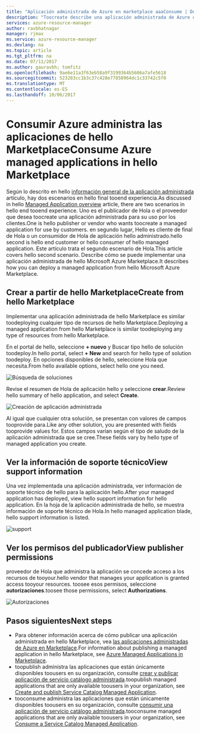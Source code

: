 ```yaml
---
title: "Aplicación administrada de Azure en marketplace aaaConsume | Documentos de Microsoft"
description: "Toocreate describe una aplicación administrada de Azure que está disponible a través de hello Marketplace."
services: azure-resource-manager
author: ravbhatnagar
manager: rjmax
ms.service: azure-resource-manager
ms.devlang: na
ms.topic: article
ms.tgt_pltfrm: na
ms.date: 07/11/2017
ms.author: gauravbh; tomfitz
ms.openlocfilehash: 9ae6e11a3f63eb58a9f3199364b5606a7afe5618
ms.sourcegitcommit: 523283cc1b3c37c428e77850964dc1c33742c5f0
ms.translationtype: MT
ms.contentlocale: es-ES
ms.lasthandoff: 10/06/2017
---
```

# <a name="consume-azure-managed-applications-in-hello-marketplace"></a><span data-ttu-id="7b346-103">Consumir Azure administra las aplicaciones de hello Marketplace</span><span class="sxs-lookup"><span data-stu-id="7b346-103">Consume Azure managed applications in hello Marketplace</span></span>

<span data-ttu-id="7b346-104">Según lo descrito en hello [información general de la aplicación administrada](managed-application-overview.md) artículo, hay dos escenarios en hello final tooend experiencia.</span><span class="sxs-lookup"><span data-stu-id="7b346-104">As discussed in hello [Managed Application overview](managed-application-overview.md) article, there are two scenarios in hello end tooend experience.</span></span> <span data-ttu-id="7b346-105">Uno es el publicador de Hola o el proveedor que desea toocreate una aplicación administrada para su uso por los clientes.</span><span class="sxs-lookup"><span data-stu-id="7b346-105">One is hello publisher or vendor who wants toocreate a managed application for use by customers.</span></span> <span data-ttu-id="7b346-106">en segundo lugar, Hello es cliente de final de Hola o un consumidor de Hola de aplicación hello administrado.</span><span class="sxs-lookup"><span data-stu-id="7b346-106">hello second is hello end customer or hello consumer of hello managed application.</span></span> <span data-ttu-id="7b346-107">Este artículo trata el segundo escenario de Hola.</span><span class="sxs-lookup"><span data-stu-id="7b346-107">This article covers hello second scenario.</span></span> <span data-ttu-id="7b346-108">Describe cómo se puede implementar una aplicación administrada de hello Microsoft Azure Marketplace.</span><span class="sxs-lookup"><span data-stu-id="7b346-108">It describes how you can deploy a managed application from hello Microsoft Azure Marketplace.</span></span>

## <a name="create-from-hello-marketplace"></a><span data-ttu-id="7b346-109">Crear a partir de hello Marketplace</span><span class="sxs-lookup"><span data-stu-id="7b346-109">Create from hello Marketplace</span></span>

<span data-ttu-id="7b346-110">Implementar una aplicación administrada de hello Marketplace es similar toodeploying cualquier tipo de recursos de hello Marketplace.</span><span class="sxs-lookup"><span data-stu-id="7b346-110">Deploying a managed application from hello Marketplace is similar toodeploying any type of resources from hello Marketplace.</span></span> 

<span data-ttu-id="7b346-111">En el portal de hello, seleccione **+ nuevo** y Buscar tipo hello de solución toodeploy.</span><span class="sxs-lookup"><span data-stu-id="7b346-111">In hello portal, select **+ New** and search for hello type of solution toodeploy.</span></span> <span data-ttu-id="7b346-112">En opciones disponibles de hello, seleccione Hola que necesita.</span><span class="sxs-lookup"><span data-stu-id="7b346-112">From hello available options, select hello one you need.</span></span>

![Búsqueda de soluciones](./media/managed-application-consume-marketplace/search-apps.png)

<span data-ttu-id="7b346-114">Revise el resumen de Hola de aplicación hello y seleccione **crear**.</span><span class="sxs-lookup"><span data-stu-id="7b346-114">Review hello summary of hello application, and select **Create**.</span></span>

![Creación de aplicación administrada](./media/managed-application-consume-marketplace/create-marketplace-managed-app.png)

<span data-ttu-id="7b346-116">Al igual que cualquier otra solución, se presentan con valores de campos tooprovide para.</span><span class="sxs-lookup"><span data-stu-id="7b346-116">Like any other solution, you are presented with fields tooprovide values for.</span></span> <span data-ttu-id="7b346-117">Estos campos varían según el tipo de saludo de la aplicación administrada que se cree.</span><span class="sxs-lookup"><span data-stu-id="7b346-117">These fields vary by hello type of managed application you create.</span></span> 

## <a name="view-support-information"></a><span data-ttu-id="7b346-118">Ver la información de soporte técnico</span><span class="sxs-lookup"><span data-stu-id="7b346-118">View support information</span></span>

<span data-ttu-id="7b346-119">Una vez implementada una aplicación administrada, ver información de soporte técnico de hello para la aplicación hello.</span><span class="sxs-lookup"><span data-stu-id="7b346-119">After your managed application has deployed, view hello support information for hello application.</span></span> <span data-ttu-id="7b346-120">En la hoja de la aplicación administrada de hello, se muestra información de soporte técnico de Hola.</span><span class="sxs-lookup"><span data-stu-id="7b346-120">In hello managed application blade, hello support information is listed.</span></span>

![support](./media/managed-application-consume-marketplace/support.png)

## <a name="view-publisher-permissions"></a><span data-ttu-id="7b346-122">Ver los permisos del publicador</span><span class="sxs-lookup"><span data-stu-id="7b346-122">View publisher permissions</span></span>

<span data-ttu-id="7b346-123">proveedor de Hola que administra la aplicación se concede acceso a los recursos de tooyour.</span><span class="sxs-lookup"><span data-stu-id="7b346-123">hello vendor that manages your application is granted access tooyour resources.</span></span> <span data-ttu-id="7b346-124">toosee esos permisos, seleccione **autorizaciones**.</span><span class="sxs-lookup"><span data-stu-id="7b346-124">toosee those permissions, select **Authorizations**.</span></span>

![Autorizaciones](./media/managed-application-consume-marketplace/authorizations.png)

## <a name="next-steps"></a><span data-ttu-id="7b346-126">Pasos siguientes</span><span class="sxs-lookup"><span data-stu-id="7b346-126">Next steps</span></span>

* <span data-ttu-id="7b346-127">Para obtener información acerca de cómo publicar una aplicación administrada en hello Marketplace, vea [las aplicaciones administradas de Azure en Marketplace](managed-application-author-marketplace.md).</span><span class="sxs-lookup"><span data-stu-id="7b346-127">For information about publishing a managed application in hello Marketplace, see [Azure Managed Applications in Marketplace](managed-application-author-marketplace.md).</span></span>
* <span data-ttu-id="7b346-128">toopublish administra las aplicaciones que están únicamente disponibles toousers en su organización, consulte [crear y publicar aplicación de servicio catálogo administrada](managed-application-publishing.md).</span><span class="sxs-lookup"><span data-stu-id="7b346-128">toopublish managed applications that are only available toousers in your organization, see [Create and publish Service Catalog Managed Application](managed-application-publishing.md).</span></span>
* <span data-ttu-id="7b346-129">tooconsume administra las aplicaciones que están únicamente disponibles toousers en su organización, consulte [consumir una aplicación de servicio catálogo administrada](managed-application-consumption.md).</span><span class="sxs-lookup"><span data-stu-id="7b346-129">tooconsume managed applications that are only available toousers in your organization, see [Consume a Service Catalog Managed Application](managed-application-consumption.md).</span></span>
